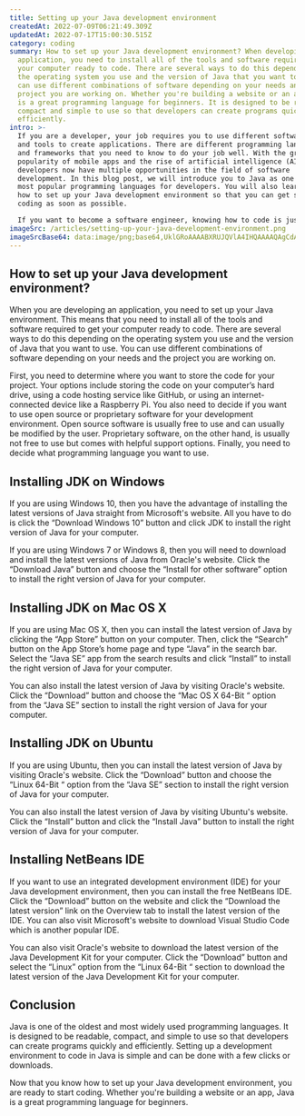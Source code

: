 ```yaml
---
title: Setting up your Java development environment
createdAt: 2022-07-09T06:21:49.309Z
updatedAt: 2022-07-17T15:00:30.515Z
category: coding
summary: How to set up your Java development environment? When developing an
  application, you need to install all of the tools and software required to get
  your computer ready to code. There are several ways to do this depending on
  the operating system you use and the version of Java that you want to use. You
  can use different combinations of software depending on your needs and the
  project you are working on. Whether you're building a website or an app, Java
  is a great programming language for beginners. It is designed to be readable,
  compact and simple to use so that developers can create programs quickly and
  efficiently.
intro: >-
  If you are a developer, your job requires you to use different software
  and tools to create applications. There are different programming languages
  and frameworks that you need to know to do your job well. With the growing
  popularity of mobile apps and the rise of artificial intelligence (AI),
  developers now have multiple opportunities in the field of software
  development. In this blog post, we will introduce you to Java as one of the
  most popular programming languages for developers. You will also learn about
  how to set up your Java development environment so that you can get started
  coding as soon as possible. 

  If you want to become a software engineer, knowing how to code is just the tip of the iceberg. You also need to understand technologies like HTML5, CSS3, and XML which are standard vocabulary for website design and computer data storage. In this blog post, we’ll introduce some common terms used by developers when talking about setting up their development environments for different programming languages like Java.
imageSrc: /articles/setting-up-your-java-development-environment.png
imageSrcBase64: data:image/png;base64,UklGRoAAAABXRUJQVlA4IHQAAAAQAgCdASoKAAoAAUAmJbACdLoAAv3Q1gnAAP7h9S/FzE72bsj78sZQcwfpfnddOnf5dg7NeacIcBa3fcy0R2PCCmdnRa/oHilkzu0P9OZ/8hWh/ocmKj4VcUgbr7Sf0M8+wB/vK/yYJzi7+RmvMHj+4uhwAA==
---
```


## How to set up your Java development environment?

When you are developing an application, you need to set up your Java environment. This means that you need to install all of the tools and software required to get your computer ready to code. There are several ways to do this depending on the operating system you use and the version of Java that you want to use. You can use different combinations of software depending on your needs and the project you are working on. 

First, you need to determine where you want to store the code for your project. Your options include storing the code on your computer’s hard drive, using a code hosting service like GitHub, or using an internet-connected device like a Raspberry Pi. You also need to decide if you want to use open source or proprietary software for your development environment. Open source software is usually free to use and can usually be modified by the user. Proprietary software, on the other hand, is usually not free to use but comes with helpful support options. Finally, you need to decide what programming language you want to use.

## Installing JDK on Windows

If you are using Windows 10, then you have the advantage of installing the latest versions of Java straight from Microsoft's website. All you have to do is click the “Download Windows 10” button and click JDK to install the right version of Java for your computer.

If you are using Windows 7 or Windows 8, then you will need to download and install the latest versions of Java from Oracle's website. Click the “Download Java” button and choose the “Install for other software” option to install the right version of Java for your computer.

## Installing JDK on Mac OS X

If you are using Mac OS X, then you can install the latest version of Java by clicking the “App Store” button on your computer. Then, click the “Search” button on the App Store’s home page and type “Java” in the search bar. Select the “Java SE” app from the search results and click “Install” to install the right version of Java for your computer.

You can also install the latest version of Java by visiting Oracle's website. Click the “Download” button and choose the “Mac OS X 64-Bit “ option from the “Java SE” section to install the right version of Java for your computer.

## Installing JDK on Ubuntu

If you are using Ubuntu, then you can install the latest version of Java by visiting Oracle's website. Click the “Download” button and choose the “Linux 64-Bit “ option from the “Java SE” section to install the right version of Java for your computer.

You can also install the latest version of Java by visiting Ubuntu's website. Click the “Install” button and click the “Install Java” button to install the right version of Java for your computer.

## Installing NetBeans IDE

If you want to use an integrated development environment (IDE) for your Java development environment, then you can install the free NetBeans IDE. Click the “Download” button on the website and click the “Download the latest version” link on the Overview tab to install the latest version of the IDE. You can also visit Microsoft's website to download Visual Studio Code which is another popular IDE.

You can also visit Oracle's website to download the latest version of the Java Development Kit for your computer. Click the “Download” button and select the “Linux” option from the “Linux 64-Bit “ section to download the latest version of the Java Development Kit for your computer.

## Conclusion

Java is one of the oldest and most widely used programming languages. It is designed to be readable, compact, and simple to use so that developers can create programs quickly and efficiently. Setting up a development environment to code in Java is simple and can be done with a few clicks or downloads.

Now that you know how to set up your Java development environment, you are ready to start coding. Whether you're building a website or an app, Java is a great programming language for beginners.
